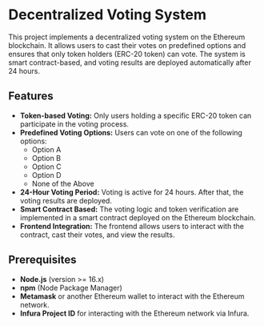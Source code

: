 # Decentralized Voting System

This project implements a decentralized voting system on the Ethereum blockchain. It allows users to cast their votes on predefined options and ensures that only token holders (ERC-20 token) can vote. The system is smart contract-based, and voting results are deployed automatically after 24 hours.

## Features

- **Token-based Voting:** Only users holding a specific ERC-20 token can participate in the voting process.
- **Predefined Voting Options:** Users can vote on one of the following options:
  - Option A
  - Option B
  - Option C
  - Option D
  - None of the Above
- **24-Hour Voting Period:** Voting is active for 24 hours. After that, the voting results are deployed.
- **Smart Contract Based:** The voting logic and token verification are implemented in a smart contract deployed on the Ethereum blockchain.
- **Frontend Integration:** The frontend allows users to interact with the contract, cast their votes, and view the results.

## Prerequisites

- **Node.js** (version >= 16.x)
- **npm** (Node Package Manager)
- **Metamask** or another Ethereum wallet to interact with the Ethereum network.
- **Infura Project ID** for interacting with the Ethereum network via Infura.

